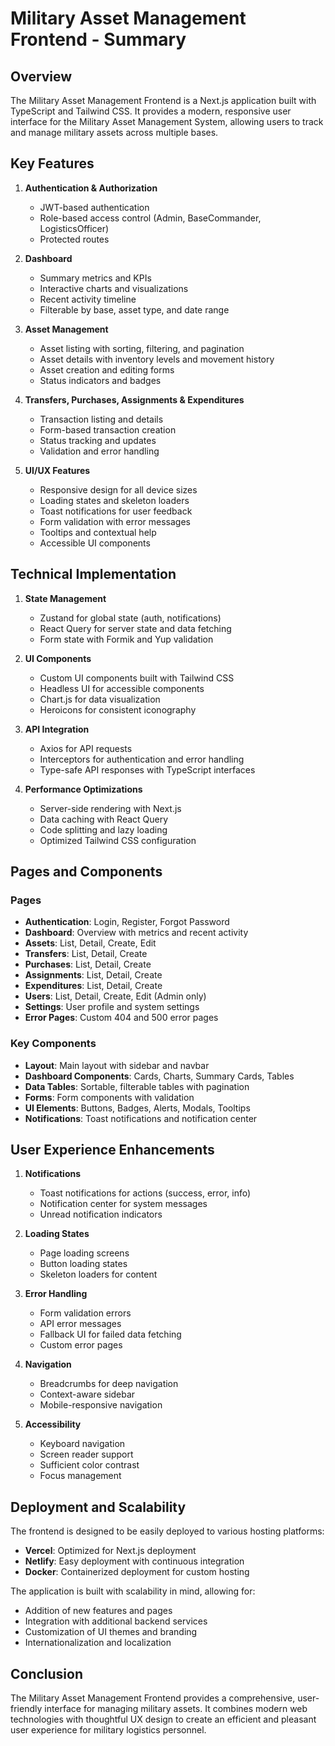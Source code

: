 # Military Asset Management Frontend - Summary

## Overview

The Military Asset Management Frontend is a Next.js application built with TypeScript and Tailwind CSS. It provides a modern, responsive user interface for the Military Asset Management System, allowing users to track and manage military assets across multiple bases.

## Key Features

1. **Authentication & Authorization**
   - JWT-based authentication
   - Role-based access control (Admin, BaseCommander, LogisticsOfficer)
   - Protected routes

2. **Dashboard**
   - Summary metrics and KPIs
   - Interactive charts and visualizations
   - Recent activity timeline
   - Filterable by base, asset type, and date range

3. **Asset Management**
   - Asset listing with sorting, filtering, and pagination
   - Asset details with inventory levels and movement history
   - Asset creation and editing forms
   - Status indicators and badges

4. **Transfers, Purchases, Assignments & Expenditures**
   - Transaction listing and details
   - Form-based transaction creation
   - Status tracking and updates
   - Validation and error handling

5. **UI/UX Features**
   - Responsive design for all device sizes
   - Loading states and skeleton loaders
   - Toast notifications for user feedback
   - Form validation with error messages
   - Tooltips and contextual help
   - Accessible UI components

## Technical Implementation

1. **State Management**
   - Zustand for global state (auth, notifications)
   - React Query for server state and data fetching
   - Form state with Formik and Yup validation

2. **UI Components**
   - Custom UI components built with Tailwind CSS
   - Headless UI for accessible components
   - Chart.js for data visualization
   - Heroicons for consistent iconography

3. **API Integration**
   - Axios for API requests
   - Interceptors for authentication and error handling
   - Type-safe API responses with TypeScript interfaces

4. **Performance Optimizations**
   - Server-side rendering with Next.js
   - Data caching with React Query
   - Code splitting and lazy loading
   - Optimized Tailwind CSS configuration

## Pages and Components

### Pages
- **Authentication**: Login, Register, Forgot Password
- **Dashboard**: Overview with metrics and recent activity
- **Assets**: List, Detail, Create, Edit
- **Transfers**: List, Detail, Create
- **Purchases**: List, Detail, Create
- **Assignments**: List, Detail, Create
- **Expenditures**: List, Detail, Create
- **Users**: List, Detail, Create, Edit (Admin only)
- **Settings**: User profile and system settings
- **Error Pages**: Custom 404 and 500 error pages

### Key Components
- **Layout**: Main layout with sidebar and navbar
- **Dashboard Components**: Cards, Charts, Summary Cards, Tables
- **Data Tables**: Sortable, filterable tables with pagination
- **Forms**: Form components with validation
- **UI Elements**: Buttons, Badges, Alerts, Modals, Tooltips
- **Notifications**: Toast notifications and notification center

## User Experience Enhancements

1. **Notifications**
   - Toast notifications for actions (success, error, info)
   - Notification center for system messages
   - Unread notification indicators

2. **Loading States**
   - Page loading screens
   - Button loading states
   - Skeleton loaders for content

3. **Error Handling**
   - Form validation errors
   - API error messages
   - Fallback UI for failed data fetching
   - Custom error pages

4. **Navigation**
   - Breadcrumbs for deep navigation
   - Context-aware sidebar
   - Mobile-responsive navigation

5. **Accessibility**
   - Keyboard navigation
   - Screen reader support
   - Sufficient color contrast
   - Focus management

## Deployment and Scalability

The frontend is designed to be easily deployed to various hosting platforms:

- **Vercel**: Optimized for Next.js deployment
- **Netlify**: Easy deployment with continuous integration
- **Docker**: Containerized deployment for custom hosting

The application is built with scalability in mind, allowing for:
- Addition of new features and pages
- Integration with additional backend services
- Customization of UI themes and branding
- Internationalization and localization

## Conclusion

The Military Asset Management Frontend provides a comprehensive, user-friendly interface for managing military assets. It combines modern web technologies with thoughtful UX design to create an efficient and pleasant user experience for military logistics personnel.